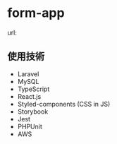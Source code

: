 # form-app
url:

## 使用技術
- Laravel
- MySQL
- TypeScript
- React.js
- Styled-components (CSS in JS)
- Storybook
- Jest
- PHPUnit
- AWS
